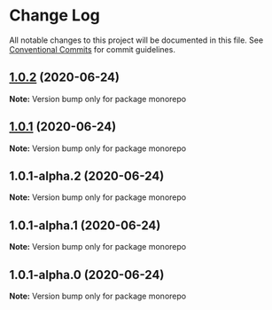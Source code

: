 # Change Log

All notable changes to this project will be documented in this file.
See [Conventional Commits](https://conventionalcommits.org) for commit guidelines.

## [1.0.2](https://github.com/yevhenii-r/test_lerna/compare/v1.0.1...v1.0.2) (2020-06-24)

**Note:** Version bump only for package monorepo





## [1.0.1](https://github.com/yevhenii-r/test_lerna/compare/v1.0.1-alpha.2...v1.0.1) (2020-06-24)

**Note:** Version bump only for package monorepo





## 1.0.1-alpha.2 (2020-06-24)

**Note:** Version bump only for package monorepo





## 1.0.1-alpha.1 (2020-06-24)

**Note:** Version bump only for package monorepo





## 1.0.1-alpha.0 (2020-06-24)

**Note:** Version bump only for package monorepo
